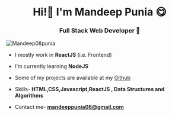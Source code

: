<h1 align="center">Hi!👋 I'm Mandeep Punia 😋</h1>
<h3 align="center">Full Stack Web Developer 💎</h3>

<p align="left"> <img src="https://komarev.com/ghpvc/?username=Mandeep08punia" alt="Mandeep08punia" /> </p>

<div>
  
- I mostly work in **ReactJS** (i.e. Frontend)

- I’m currently learning **NodeJS**

- Some of my projects are available at my [Github](https://github.com/Mandeep08Punia?tab=repositories)

- Skills- **HTML,CSS,Javascript,ReactJS , Data Structures and Algorithms**

- Contact me- **mandeeppunia08@gmail.com**

</div>
